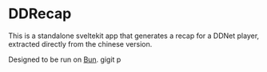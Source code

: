 # DDRecap

This is a standalone sveltekit app that generates a recap for a DDNet player, extracted directly from the chinese version.

Designed to be run on [Bun](https://bun.sh/).
gigit p